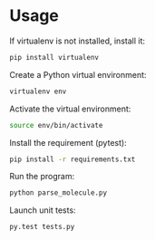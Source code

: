 # Usage

If virtualenv is not installed, install it:
```sh
pip install virtualenv
```

Create a Python virtual environment:
```sh
virtualenv env
```

Activate the virtual environment:
```sh
source env/bin/activate
```

Install the requirement (pytest):
```sh
pip install -r requirements.txt
```

Run the program:
```sh
python parse_molecule.py
```

Launch unit tests:
```
py.test tests.py
```

